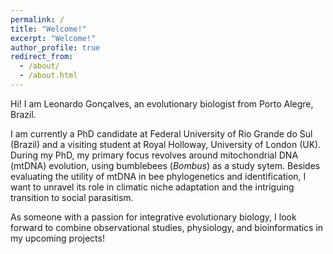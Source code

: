 ```yaml
---
permalink: /
title: "Welcome!"
excerpt: "Welcome!"
author_profile: true
redirect_from: 
  - /about/
  - /about.html
---
```


Hi! I am Leonardo Gonçalves, an evolutionary biologist from Porto Alegre, Brazil.

I am currently a PhD candidate at Federal University of Rio Grande do Sul (Brazil) and a visiting student at Royal Holloway, University of London (UK). During my PhD, my primary focus revolves around mitochondrial DNA (mtDNA) evolution, using bumblebees (_Bombus_) as a study sytem. Besides evaluating the utility of mtDNA in bee phylogenetics and identification, I want to unravel its role in climatic niche adaptation and the intriguing transition to social parasitism.

As someone with a passion for integrative evolutionary biology, I look forward to combine observational studies, physiology, and bioinformatics in my upcoming projects!
